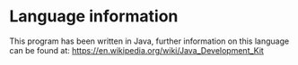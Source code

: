 <!--
TODO: Provide additional language information detailing the version and IDE used
-->
# Language information 
This program has been written in Java, further information on this language can be found at:
https://en.wikipedia.org/wiki/Java_Development_Kit
